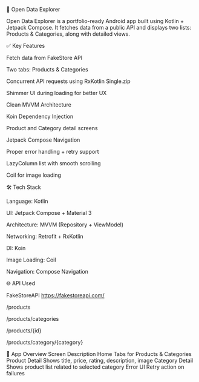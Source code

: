 📱 Open Data Explorer

Open Data Explorer is a portfolio-ready Android app built using Kotlin + Jetpack Compose.
It fetches data from a public API and displays two lists: Products & Categories, along with detailed views.

✅ Key Features

Fetch data from FakeStore API

Two tabs: Products & Categories

Concurrent API requests using RxKotlin Single.zip

Shimmer UI during loading for better UX

Clean MVVM Architecture

Koin Dependency Injection

Product and Category detail screens

Jetpack Compose Navigation

Proper error handling + retry support

LazyColumn list with smooth scrolling

Coil for image loading

🛠 Tech Stack

Language: Kotlin

UI: Jetpack Compose + Material 3

Architecture: MVVM (Repository + ViewModel)

Networking: Retrofit + RxKotlin

DI: Koin

Image Loading: Coil

Navigation: Compose Navigation

🌐 API Used

FakeStoreAPI
https://fakestoreapi.com/

/products

/products/categories

/products/{id}

/products/category/{category}

📌 App Overview
Screen	Description
Home	Tabs for Products & Categories
Product Detail	Shows title, price, rating, description, image
Category Detail	Shows product list related to selected category
Error UI	Retry action on failures



